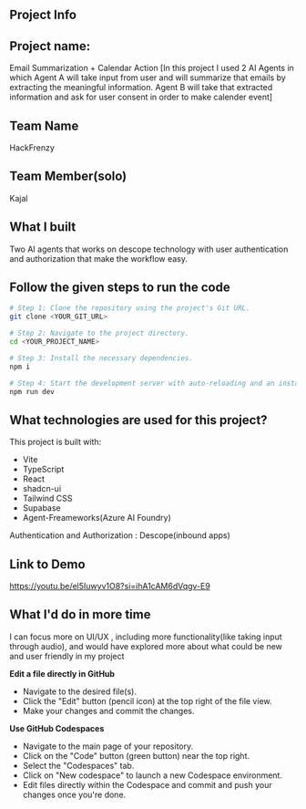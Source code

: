 ## Project Info

## Project name:
Email Summarization + Calendar Action
[In this project I used 2 AI Agents in which Agent A will take input from user and will summarize that emails by extracting the meaningful information.
Agent B will take that extracted information and ask for user consent in order to make calender event]

## Team Name
HackFrenzy

## Team Member(solo)
Kajal

## What I built
Two AI agents that works on descope technology with user authentication and authorization that make the workflow easy.

## Follow the given steps to run the code

```sh
# Step 1: Clone the repository using the project's Git URL.
git clone <YOUR_GIT_URL>

# Step 2: Navigate to the project directory.
cd <YOUR_PROJECT_NAME>

# Step 3: Install the necessary dependencies.
npm i

# Step 4: Start the development server with auto-reloading and an instant preview.
npm run dev
```

## What technologies are used for this project?

This project is built with:

- Vite
- TypeScript
- React
- shadcn-ui
- Tailwind CSS
- Supabase
- Agent-Freameworks(Azure AI Foundry)

Authentication and Authorization : Descope(inbound apps)


## Link to Demo
https://youtu.be/el5Iuwyv1O8?si=ihA1cAM6dVqgv-E9

## What I'd do in more time
I can focus more on UI/UX , including more functionality(like taking input through audio), and would have explored more about what could be new and user friendly in my project

**Edit a file directly in GitHub**

- Navigate to the desired file(s).
- Click the "Edit" button (pencil icon) at the top right of the file view.
- Make your changes and commit the changes.

**Use GitHub Codespaces**

- Navigate to the main page of your repository.
- Click on the "Code" button (green button) near the top right.
- Select the "Codespaces" tab.
- Click on "New codespace" to launch a new Codespace environment.
- Edit files directly within the Codespace and commit and push your changes once you're done.


